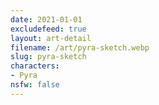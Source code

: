 ```yaml
---
date: 2021-01-01
excludefeed: true
layout: art-detail
filename: /art/pyra-sketch.webp
slug: pyra-sketch
characters:
- Pyra
nsfw: false
---
```

